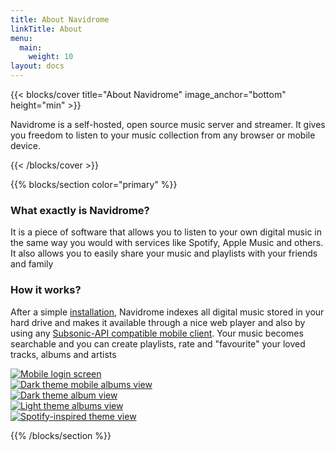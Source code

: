 ```yaml
---
title: About Navidrome
linkTitle: About
menu:
  main:
    weight: 10
layout: docs
---
```



{{< blocks/cover title="About Navidrome" image_anchor="bottom" height="min" >}}

<p class="lead mt-5">
  Navidrome is a self-hosted, open source music server and streamer. 
  It gives you freedom to listen to your music collection from any browser or mobile device.
</p>

{{< /blocks/cover >}}


{{% blocks/section color="primary" %}}

### What exactly is Navidrome?
It is a piece of software that allows you to listen to your own digital music in the same way you 
would with services like Spotify, Apple Music and others. It also allows you to easily share 
your music and playlists with your friends and family

### How it works?
After a simple [installation](/docs/installation), Navidrome indexes all digital music stored in your hard drive and makes
it available through a nice web player and also by using any 
[Subsonic-API compatible mobile client](/docs/overview/#apps). 
Your music becomes searchable and you can create playlists, rate and "favourite" your loved tracks, 
albums and artists

<div class="mt-5 mb-5 text-center">
  <div class="d-flex flex-wrap justify-content-center">
    <div class="col-md-6">
      <div class="d-flex flex-wrap justify-content-center">
        <div class="p-2" style="max-width: 300px;">
          <a href="/screenshots/mobile-login.png" target="_blank">
            <img class="img-fluid rounded shadow-sm" src="/screenshots/mobile-login.png" alt="Mobile login screen">
          </a>
        </div>
        <div class="p-2" style="max-width: 300px;">
          <a href="/screenshots/dark-mobile-albums-view.png" target="_blank">
            <img class="img-fluid rounded shadow-sm" src="/screenshots/dark-mobile-albums-view.png" alt="Dark theme mobile albums view">
          </a>
        </div>
      </div>
    </div>
    <div class="col-md-6">
      <div class="p-2">
        <a href="/screenshots/dark-album-view.png" target="_blank">
          <img class="img-fluid rounded shadow-sm" src="/screenshots/dark-album-view.png" alt="Dark theme album view">
        </a>
      </div>
    </div>
    <div class="col-md-6">
      <div class="p-2">
        <a href="/screenshots/light-albums-view.png" target="_blank">
          <img class="img-fluid rounded shadow-sm" src="/screenshots/light-albums-view.jpg" alt="Light theme albums view">
        </a>
      </div>
    </div>
    <div class="col-md-6">
      <div class="p-2">
        <a href="/screenshots/spotify-ish.jpg" target="_blank">
          <img class="img-fluid rounded shadow-sm" src="/screenshots/spotify-ish.jpg" alt="Spotify-inspired theme view">
        </a>
      </div>
    </div>
  </div>
</div>


{{% /blocks/section %}}
